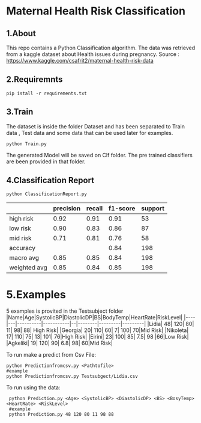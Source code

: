 # Maternal Health Risk Classification
## 1.About
This repo contains a Python Classification algorithm. The data was retrieved from a kaggle dataset about Health issues during pregnancy.
Source : https://www.kaggle.com/csafrit2/maternal-health-risk-data

## 2.Requiremnts
```
pip istall -r requirements.txt
```
## 3.Train
The dataset is inside the folder Dataset and has been separated to Train data , Test data and some data that can be used later for examples.

```
python Train.py
```

The generated Model will be saved on Clf folder. The pre trained classifiers are been provided in that folder.

## 4.Classification Report
```
python ClassificationReport.py
```

  ||            precision  |  recall | f1-score |  support|
  |-|----------------------|---------|----------|---------|
  | high risk     |  0.92  |    0.91  |    0.91   |     53|
   | low risk      | 0.90   |   0.83  |    0.86   |     87|
   | mid risk       |0.71    |  0.81  |    0.76   |     58|
|    accuracy        |      |          |   0.84    |   198|
 |  macro avg      | 0.85     | 0.85  |    0.84   |    198|
|weighted avg       |0.85      |0.84  |    0.85   |    198|

# 5.Examples 
5 examples is provited in the Testsubject folder
|Name|Age|SystolicBP|DiastolicDP|BS|BodyTemp|HeartRate|RiskLevel|
|----|---|----------|-----------|--|--------|---------|---------|
|Lidia|	48|	120|	80|	11|	98|	88| High Risk|
|Georgia|	20|	110|	60|	7|	100|	70|Mid Risk|
|Nikoleta|	17|	110|	75|	13|	101|	76|High Risk|
|Eirini|	23|	100|	85|	7.5|	98	|66|Low Risk|
|Agkeliki|	19|	120|	90|	6.8|	98|	60|Mid Risk|

To run make a predict from Csv File:
```
python Predictionfromcsv.py <Pathtofile>
#example
python Predictionfromcsv.py Testsubgect/Lidia.csv
```
  
 To run using the data:
 ```
  python Prediction.py <Age> <SystolicBP> <DiastolicDP> <BS> <BosyTemp> <HeartRate> <RiskLevel>
  #example
  python Prediction.py 48 120 80 11 98 88
 ```


